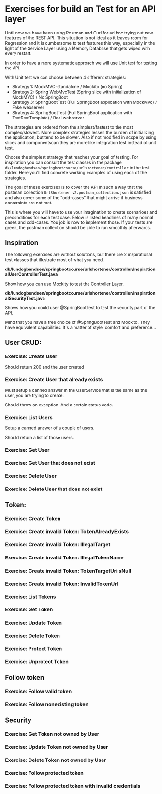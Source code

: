 # Exercises for build an Test for an API layer

Until now we have been using Postman and Curl for ad hoc trying out new features of the REST API. 
This situation is not ideal as it leaves room for Regression and it is cumbersome to test features this way,
especially in the light of the Service Layer using a Memory Database that gets wiped with every restart.

In order to have a more systematic approach we will use Unit test for testing the API.

With Unit test we can choose between 4 different strategies:
- Strategy 1: MockMVC-standalone / Mockito (no Spring)
- Strategy 2: Spring WebMvcTest (Spring slice with initialization of MockMVC) / No SpringBoot
- Strategy 3: SpringBootTest (Full SpringBoot application with MockMvc) / Fake webserver
- Strategy 4: SpringBootTest (Full SpringBoot application with TestRestTemplate) / Real webserver

The strategies are ordered from the simplest/fastest to the most complex/slowest. More complex strategies lessen the 
burden of initializing the application, but tend to be slower. Also if not modified in scope by using slices and componentscan 
they are more like integration test instead of unit test.

Choose the simplest strategy that reaches your goal of testing. For inspiration you can consult the test classes in the
package `dk/lundogbendsen/springbootcourse/urlshortener/controller` in the test folder. Here you'll find concrete working
examples of using each of the strategies.

The goal of these exercises is to cover the API in such a way that the postman collection `UrlShortener v2.postman_collection.json`
is satisfied and also cover some of the "odd-cases" that might arrive if business constraints are not met.

This is where you will have to use your imagination to create scenarioes and preconditions for each test case. Below 
is listed headlines of many normal cases and odd-cases. You job is now to implement those. If your tests are green, 
the postman collection should be able to run smoothly afterwards.


## Inspiration

The following exercises are without solutions, but there are 2 inspirational test classes that illustrate most of what 
you need.

**dk/lundogbendsen/springbootcourse/urlshortener/controller/InspirationalUserControllerTest.java**

Show how you can use Mockity to test the Controller Layer.

**dk/lundogbendsen/springbootcourse/urlshortener/controller/InspirationalSecurityTest.java** 

Shows how you could user @SpringBootTest to test the security part of the API.

Mind that you have a free choice of @SpringBootTest and Mockito. They have equivalent capabilities. It's a matter of
style, comfort and preference...



## User CRUD:

### Exercise: Create User

Should return 200 and the user created

### Exercise: Create User that already exists

Must setup a canned answer in the UserService that is the same as the user, you are trying to create.

Should throw an exception. And a certain status code.

### Exercise: List Users

Setup a canned answer of a couple of users. 

Should return a list of those users.

### Exercise: Get User


### Exercise: Get User that does not exist
### Exercise: Delete User
### Exercise: Delete User that does not exist


## Token:

### Exercise: Create Token
### Exercise: Create invalid Token: TokenAlreadyExists
### Exercise: Create invalid Token: IllegalTarget
### Exercise: Create invalid Token: IllegalTokenName
### Exercise: Create invalid Token: TokenTargetUriIsNull
### Exercise: Create invalid Token: InvalidTokenUrl
### Exercise: List Tokens
### Exercise: Get Token
### Exercise: Update Token
### Exercise: Delete Token
### Exercise: Protect Token
### Exercise: Unprotect Token

## Follow token
### Exercise: Follow valid token
### Exercise: Follow nonexisting token
                                                                     
## Security
### Exercise: Get Token not owned by User
### Exercise: Update Token not owned by User
### Exercise: Delete Token not owned by User
### Exercise: Follow protected token
### Exercise: Follow protected token with invalid credentials
